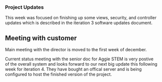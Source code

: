 ### Project Updates

This week was focused on finishing up some views, security, and controller updates which is described in the iteration 3 software updates document.

## Meeting with customer

Main meeting with the director is moved to the first week of december.

Current status meeting with the senior doc for Aggie STEM is very postive of the overall system and looks forward to our next big update this following week for iteration 4. They have bought an offical server and is being configured to host the finished version of the project.
